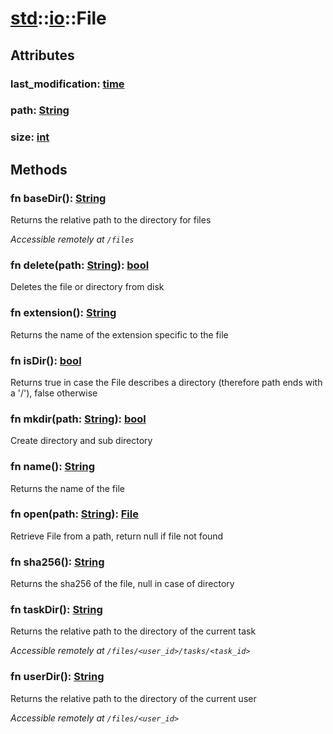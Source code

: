 # [std](/libs/std/)::[io](/libs/std/io/)::File

## Attributes

### last_modification:&nbsp;[time](/libs/std/core/type.time.md)

### path:&nbsp;[String](/libs/std/core/type.String.md)

### size:&nbsp;[int](/libs/std/core/type.int.md)

## Methods
### fn baseDir():&nbsp;[String](/libs/std/core/type.String.md)<Badge text="native" /><Badge text="static" />

Returns the relative path to the directory for files

*Accessible remotely at `/files`*
### fn delete(path:&nbsp;[String](/libs/std/core/type.String.md)):&nbsp;[bool](/libs/std/core/type.bool.md)<Badge text="native" /><Badge text="static" />

Deletes the file or directory from disk
### fn extension():&nbsp;[String](/libs/std/core/type.String.md)<Badge text="native" />

Returns the name of the extension specific to the file
### fn isDir():&nbsp;[bool](/libs/std/core/type.bool.md)<Badge text="native" />

Returns true in case the File describes a directory (therefore path ends with a '/'), false otherwise
### fn mkdir(path:&nbsp;[String](/libs/std/core/type.String.md)):&nbsp;[bool](/libs/std/core/type.bool.md)<Badge text="native" /><Badge text="static" />

Create directory and sub directory
### fn name():&nbsp;[String](/libs/std/core/type.String.md)<Badge text="native" />

Returns the name of the file
### fn open(path:&nbsp;[String](/libs/std/core/type.String.md)):&nbsp;[File](/libs/std/io/type.File.md)<Badge text="native" /><Badge text="static" />

Retrieve File from a path, return null if file not found
### fn sha256():&nbsp;[String](/libs/std/core/type.String.md)<Badge text="native" />

Returns the sha256 of the file, null in case of directory
### fn taskDir():&nbsp;[String](/libs/std/core/type.String.md)<Badge text="native" /><Badge text="static" />

Returns the relative path to the directory of the current task

*Accessible remotely at `/files/<user_id>/tasks/<task_id>`*
### fn userDir():&nbsp;[String](/libs/std/core/type.String.md)<Badge text="native" /><Badge text="static" />

Returns the relative path to the directory of the current user

*Accessible remotely at `/files/<user_id>`*

